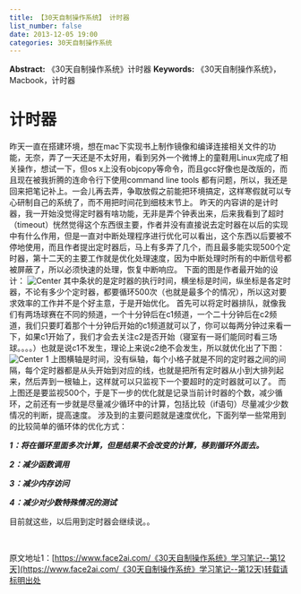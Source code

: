 ```yaml
---
title: 【30天自制操作系统】 计时器
list_number: false
date: 2013-12-05 19:00
categories: 30天自制操作系统
---
```

**Abstract:** 《30天自制操作系统》计时器
**Keywords:** 《30天自制操作系统》，Macbook，计时器
<!--more-->
# 计时器
昨天一直在搭建环境，想在mac下实现书上制作镜像和编译连接相关文件的功能，无奈，弄了一天还是不太好用，看到另外一个微博上的童鞋用Linux完成了相关操作，想试一下，但os x上没有objcopy等命令，而且gcc好像也是改版的，而且现在被我折腾的连命令行下使用command line tools 都有问题，所以，我还是回来把笔记补上。一会儿再去弄，争取放假之前能把环境搞定，这样寒假就可以专心研制自己的系统了，而不用把时间花到细枝末节上。
昨天的内容讲的是计时器，我一开始没觉得定时器有啥功能，无非是弄个钟表出来，后来我看到了超时（timeout）恍然觉得这个东西很主要，作者并没有直接说去定时器在以后的实现中有什么作用，但是一直对中断处理程序进行优化可以看出，这个东西以后要被不停地使用，而且作者提出定时器后，马上有多弄了几个，而且最多能实现500个定时器，第十二天的主要工作就是优化处理速度，因为中断处理时所有的中断信号都被屏蔽了，所以必须快速的处理，恢复中断响应。
下面的图是作者最开始的设计：
![Center][]
其中条状的是定时器的执行时间，横坐标是时间，纵坐标是各定时器，不论有多少个定时器，都要循环500次（也就是最多个的情况），所以这对要求效率的工作并不是个好主意，于是开始优化。
首先可以将定时器排队，就像我们有两场球赛在不同的频道，一个十分钟后在c1频道，一个二十分钟后在c2频道，我们只要盯着那个十分钟后开始的c1频道就可以了，你可以每两分钟过来看一下，如果c1开始了，我们才会去关注c2是否开始（寝室有一哥们能同时看三场球。。。。）也就是说c1不发生，理论上来说c2绝不会发生，所以就优化出了下图：
![Center 1][]
上图横轴是时间，没有纵轴，每个小格子就是不同的定时器之间的间隔，每个定时器都是从头开始到对应的线，也就是把所有定时器从小到大排列起来，然后弄到一根轴上，这样就可以只监视下一个要超时的定时器就可以了。
而上图还是要监视500个，于是下一步的优化就是记录当前计时器的个数，减少循环，之前还有一步就是尽量减少循环中的计算，包括比较（if语句）尽量减少少数情况的判断，提高速度。
涉及到的主要问题就是速度优化，下面列举一些常用到的比较简单的循环体的优化方式：

***1：将在循环里面多次计算，但是结果不会改变的计算，移到循环外面去。***

***2：减少函数调用***

***3：减少内存访问***

***4：减少对少数特殊情况的测试***

目前就这些，以后用到定时器会继续说。。

      


[Center]: https://tony4ai-1251394096.cos.ap-hongkong.myqcloud.com/blog_images/《30天自制操作系统》学习笔记--第12天/20131205183342515.jpeg
[Center 1]: https://tony4ai-1251394096.cos.ap-hongkong.myqcloud.com/blog_images/《30天自制操作系统》学习笔记--第12天/20131205184414062.jpeg





原文地址1：[https://www.face2ai.com/《30天自制操作系统》学习笔记--第12天](https://www.face2ai.com/《30天自制操作系统》学习笔记--第12天)转载请标明出处
